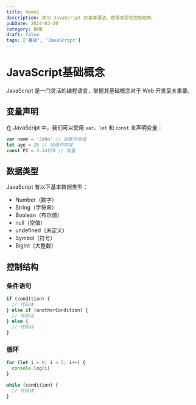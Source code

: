 ```yaml
---
title: demo2
description: 学习 JavaScript 的基本语法、数据类型和控制结构
pubDate: 2024-03-20
category: 数组
draft: false
tags: ['基础', 'JavaScript']
---
```


# JavaScript基础概念

JavaScript 是一门灵活的编程语言，掌握其基础概念对于 Web 开发至关重要。

## 变量声明

在 JavaScript 中，我们可以使用 `var`、`let` 和 `const` 来声明变量：

```javascript
var name = 'John' // 函数作用域
let age = 25 // 块级作用域
const PI = 3.14159 // 常量
```

## 数据类型

JavaScript 有以下基本数据类型：

- Number（数字）
- String（字符串）
- Boolean（布尔值）
- null（空值）
- undefined（未定义）
- Symbol（符号）
- BigInt（大整数）

## 控制结构

### 条件语句

```javascript
if (condition) {
  // 代码块
} else if (anotherCondition) {
  // 代码块
} else {
  // 代码块
}
```

### 循环

```javascript
for (let i = 0; i < 5; i++) {
  console.log(i)
}

while (condition) {
  // 代码块
}
```
